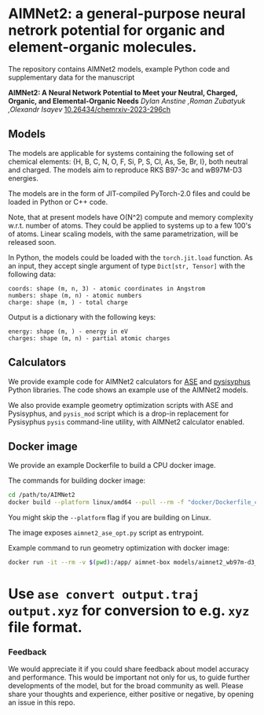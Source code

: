 
# AIMNet2: a general-purpose neural netrork potential for organic and element-organic molecules.

The repository contains AIMNet2 models, example Python code and supplementary data for the manuscript

**AIMNet2: A Neural Network Potential to Meet your Neutral, Charged, Organic, and Elemental-Organic Needs**
*Dylan Anstine ,Roman Zubatyuk ,Olexandr Isayev*
[10.26434/chemrxiv-2023-296ch](https://doi.org/10.26434/chemrxiv-2023-296ch)
  
## Models

The models are applicable for systems containing the following set of chemical elements:
{H, B, C, N, O, F, Si, P, S, Cl, As, Se, Br, I}, both neutral and charged. The models aim to reproduce RKS B97-3c and wB97M-D3 energies.
  
The models are in the form of JIT-compiled PyTorch-2.0 files and could be loaded in Python or C++ code.

Note, that at present models have O(N^2) compute and memory complexity w.r.t. number of atoms. They could be applied to systems up to a few 100's of atoms. Linear scaling models, with the same parametrization, will be released soon.

In Python, the models could be loaded with the `torch.jit.load` function. As an input, they accept single argument of type `Dict[str, Tensor]` with the following data:
```
coords: shape (m, n, 3) - atomic coordinates in Angstrom 
numbers: shape (m, n) - atomic numbers
charge: shape (m, ) - total charge
```
Output is a dictionary with the following keys:
```
energy: shape (m, ) - energy in eV
charges: shape (m, n) - partial atomic charges
```
## Calculators

We provide example code for AIMNet2 calculators for [ASE](https://wiki.fysik.dtu.dk/ase) and [pysisyphus](https://pysisyphus.readthedocs.io/) Python libraries. The code shows an example use of the AIMNet2 models. 

We also provide example geometry optimization scripts with ASE and Pysisyphus, and `pysis_mod` script which is a drop-in replacement for Pysisyphus `pysis` command-line utility, with AIMNet2 calculator enabled.

## Docker image

We provide an example Dockerfile to build a CPU docker image.

The commands for building docker image: 
```bash
cd /path/to/AIMNet2 
docker build --platform linux/amd64 --pull --rm -f "docker/Dockerfile_cpu" -t aimnet-box "."
```

You might skip the `--platform` flag if you are building on Linux.

The image exposes `aimnet2_ase_opt.py` script as entrypoint.

Example command to run geometry optimization with docker image:

```bash
docker run -it --rm -v $(pwd):/app/ aimnet-box models/aimnet2_wb97m-d3_ens.jpt input.sdf output.sdf --charge 0 --traj output.traj
```

Use `ase convert output.traj output.xyz` for conversion to e.g. `xyz` file format.
=======

### Feedback

We would appreciate it if you could share feedback about model accuracy and performance. This would be important not only for us, to guide further developments of the model, but for the broad community as well. 
Please share your thoughts and experience, either positive or negative, by opening an issue in this repo.

